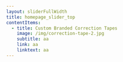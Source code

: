 ```yaml
---
layout: sliderFullWidth
title: homepage_slider_top
contentItems:
  - title: Custom Branded Correction Tapes
    image: /img/correction-tape-2.jpg
    subtitle: aa
    link: aa
    linktext: aa
---
```

